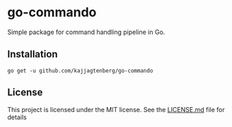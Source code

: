 # go-commando

Simple package for command handling pipeline in Go.

## Installation

```shell
go get -u github.com/kajjagtenberg/go-commando
```

<!-- ## Usage

```
``` -->

## License

This project is licensed under the MIT license. See the [LICENSE.md](LICENSE.md) file for details
